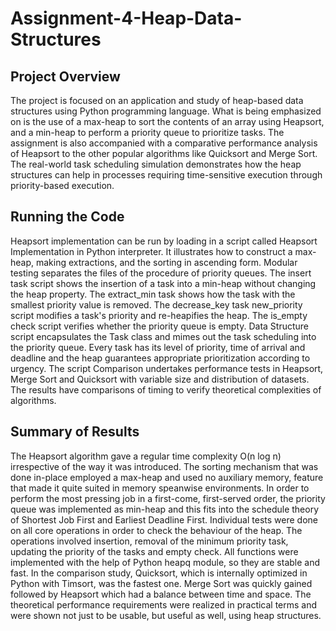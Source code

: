 # Assignment-4-Heap-Data-Structures

## Project Overview
The project is focused on an application and study of heap-based data structures using Python programming language. What is being emphasized on is the use of a max-heap to sort the contents of an array using Heapsort, and a min-heap to perform a priority queue to prioritize tasks. The assignment is also accompanied with a comparative performance analysis of Heapsort to the other popular algorithms like Quicksort and Merge Sort. The real-world task scheduling simulation demonstrates how the heap structures can help in processes requiring time-sensitive execution through priority-based execution.

## Running the Code
Heapsort implementation can be run by loading in a script called Heapsort Implementation in Python interpreter. It illustrates how to construct a max-heap, making extractions, and the sorting in ascending form.
Modular testing separates the files of the procedure of priority queues. The insert task script shows the insertion of a task into a min-heap without changing the heap property. The extract_min task shows how the task with the smallest priority value is removed. The decrease_key task new_priority script modifies a task's priority and re-heapifies the heap. The is_empty check script verifies whether the priority queue is empty.
Data Structure script encapsulates the Task class and mimes out the task scheduling into the priority queue. Every task has its level of priority, time of arrival and deadline and the heap guarantees appropriate prioritization according to urgency.
The script Comparison undertakes performance tests in Heapsort, Merge Sort and Quicksort with variable size and distribution of datasets. The results have comparisons of timing to verify theoretical complexities of algorithms.

## Summary of Results
The Heapsort algorithm gave a regular time complexity O(n log n) irrespective of the way it was introduced. The sorting mechanism that was done in-place employed a max-heap and used no auxiliary memory, feature that made it quite suited in memory speanwise environments. In order to perform the most pressing job in a first-come, first-served order, the priority queue was implemented as min-heap and this fits into the schedule theory of Shortest Job First and Earliest Deadline First.
Individual tests were done on all core operations in order to check the behaviour of the heap. The operations involved insertion, removal of the minimum priority task, updating the priority of the tasks and empty check. All functions were implemented with the help of Python heapq module, so they are stable and fast.
In the comparison study, Quicksort, which is internally optimized in Python with Timsort, was the fastest one. Merge Sort was quickly gained followed by Heapsort which had a balance between time and space. The theoretical performance requirements were realized in practical terms and were shown not just to be usable, but useful as well, using heap structures.
